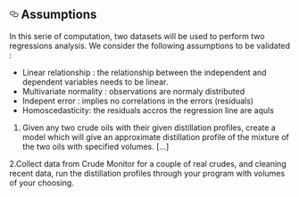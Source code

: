 
<h2><svg class="octicon octicon-link" viewBox="0 0 16 16" version="1.1" width="16" height="16" aria-hidden="true"><path fill-rule="evenodd" d="M4 9h1v1H4c-1.5 0-3-1.69-3-3.5S2.55 3 4 3h4c1.45 0 3 1.69 3 3.5 0 1.41-.91 2.72-2 3.25V8.59c.58-.45 1-1.27 1-2.09C10 5.22 8.98 4 8 4H4c-.98 0-2 1.22-2 2.5S3 9 4 9zm9-3h-1v1h1c1 0 2 1.22 2 2.5S13.98 12 13 12H9c-.98 0-2-1.22-2-2.5 0-.83.42-1.64 1-2.09V6.25c-1.09.53-2 1.84-2 3.25C6 11.31 7.55 13 9 13h4c1.45 0 3-1.69 3-3.5S14.5 6 13 6z"></path></svg></a> Assumptions
</h2>

In this serie of computation, two datasets will be used to perform two regressions analysis. 
We consider the following assumptions to be validated :
- Linear relationship : the relationship between the independent and dependent variables needs to be linear.
- Multivariate normality : observations are normaly distributed 
- Indepent error : implies no correlations in the errors (residuals)
- Homoscedasticity: the residuals accros the regression line are aquls


1. Given any two crude oils with their given distillation profiles, create a model which will give an approximate distillation
profile of the mixture of the two oils with specified volumes. [...]



2.Collect data from Crude Monitor for a couple of real crudes, and cleaning recent data, run the distillation
profiles through your program with volumes of your choosing.
